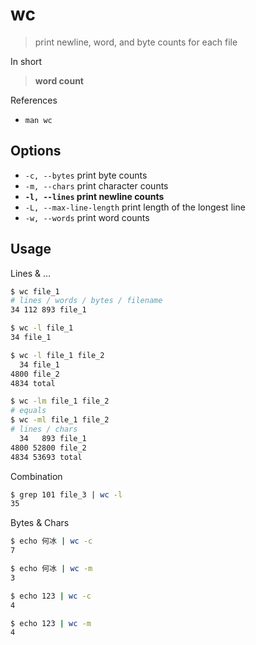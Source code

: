 # wc

> print newline, word, and byte counts for each file

In short

> **word count**

References

* `man wc`

## Options

* `-c, --bytes` print byte counts
* `-m, --chars` print character counts
* **`-l, --lines` print newline counts**
* `-L, --max-line-length` print length of the longest line
* `-w, --words` print word counts

## Usage

Lines & …

```bash
$ wc file_1
# lines / words / bytes / filename
34 112 893 file_1

$ wc -l file_1
34 file_1

$ wc -l file_1 file_2
  34 file_1
4800 file_2
4834 total

$ wc -lm file_1 file_2
# equals
$ wc -ml file_1 file_2
# lines / chars
  34   893 file_1
4800 52800 file_2
4834 53693 total
```

Combination

```bash
$ grep 101 file_3 | wc -l
35
```

Bytes & Chars

```bash
$ echo 何冰 | wc -c
7

$ echo 何冰 | wc -m
3

$ echo 123 | wc -c
4

$ echo 123 | wc -m
4
```

